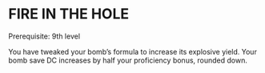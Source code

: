 # FIRE IN THE HOLE

Prerequisite: 9th level

You have tweaked your bomb’s formula to increase its explosive yield. Your bomb save DC increases by half your proficiency bonus, rounded down.